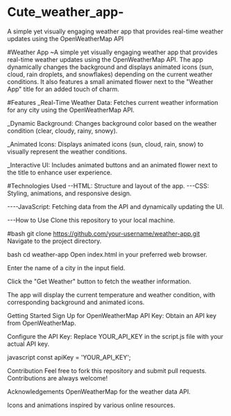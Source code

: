 # Cute_weather_app-
A simple yet visually engaging weather app that provides real-time weather updates using the OpenWeatherMap API





#Weather App
~A simple yet visually engaging weather app that provides real-time weather updates using the OpenWeatherMap API. The app dynamically changes the background and displays animated icons (sun, cloud, rain droplets, and snowflakes) depending on the current weather conditions. It also features a small animated flower next to the "Weather App" title for an added touch of charm.

#Features
_Real-Time Weather Data: Fetches current weather information for any city using the OpenWeatherMap API.

_Dynamic Background: Changes background color based on the weather condition (clear, cloudy, rainy, snowy).

_Animated Icons: Displays animated icons (sun, cloud, rain, snow) to visually represent the weather conditions.

_Interactive UI: Includes animated buttons and an animated flower next to the title to enhance user experience.

#Technologies Used
--HTML: Structure and layout of the app.
---CSS: Styling, animations, and responsive design.

----JavaScript: Fetching data from the API and dynamically updating the UI.


---How to Use
Clone this repository to your local machine.

#bash
git clone https://github.com/your-username/weather-app.git
Navigate to the project directory.

bash
cd weather-app
Open index.html in your preferred web browser.

Enter the name of a city in the input field.

Click the "Get Weather" button to fetch the weather information.

The app will display the current temperature and weather condition, with corresponding background and animated icons.

Getting Started
Sign Up for OpenWeatherMap API Key: Obtain an API key from OpenWeatherMap.

Configure the API Key: Replace YOUR_API_KEY in the script.js file with your actual API key.

javascript
const apiKey = 'YOUR_API_KEY';



Contribution
Feel free to fork this repository and submit pull requests. Contributions are always welcome!


Acknowledgements
OpenWeatherMap for the weather data API.

Icons and animations inspired by various online resources.
